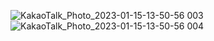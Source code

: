 ![KakaoTalk_Photo_2023-01-15-13-50-56 003](https://user-images.githubusercontent.com/58212404/212523587-52e3539a-f1cf-433e-8868-4f34372e0503.png)
![KakaoTalk_Photo_2023-01-15-13-50-56 004](https://user-images.githubusercontent.com/58212404/212523589-66c37160-3d5c-401d-b02e-634d5fbac40f.png)
